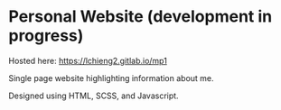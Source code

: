 # Personal Website (development in progress)

Hosted here: https://lchieng2.gitlab.io/mp1

Single page website highlighting information about me.

Designed using HTML, SCSS, and Javascript.

